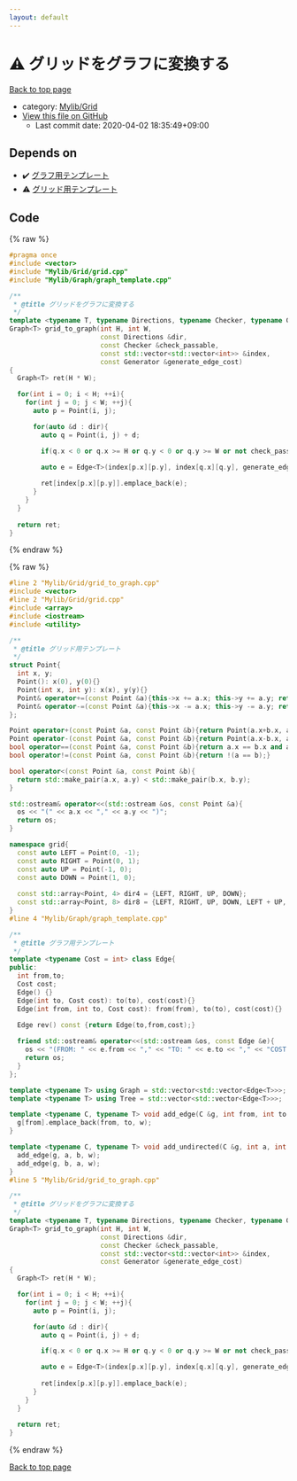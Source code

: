 ```yaml
---
layout: default
---
```


<!-- mathjax config similar to math.stackexchange -->
<script type="text/javascript" async
  src="https://cdnjs.cloudflare.com/ajax/libs/mathjax/2.7.5/MathJax.js?config=TeX-MML-AM_CHTML">
</script>
<script type="text/x-mathjax-config">
  MathJax.Hub.Config({
    TeX: { equationNumbers: { autoNumber: "AMS" }},
    tex2jax: {
      inlineMath: [ ['$','$'] ],
      processEscapes: true
    },
    "HTML-CSS": { matchFontHeight: false },
    displayAlign: "left",
    displayIndent: "2em"
  });
</script>

<script type="text/javascript" src="https://cdnjs.cloudflare.com/ajax/libs/jquery/3.4.1/jquery.min.js"></script>
<script src="https://cdn.jsdelivr.net/npm/jquery-balloon-js@1.1.2/jquery.balloon.min.js" integrity="sha256-ZEYs9VrgAeNuPvs15E39OsyOJaIkXEEt10fzxJ20+2I=" crossorigin="anonymous"></script>
<script type="text/javascript" src="../../../assets/js/copy-button.js"></script>
<link rel="stylesheet" href="../../../assets/css/copy-button.css" />


# :warning: グリッドをグラフに変換する

<a href="../../../index.html">Back to top page</a>

* category: <a href="../../../index.html#437b04c37f52e5b35f1d2c24c546c491">Mylib/Grid</a>
* <a href="{{ site.github.repository_url }}/blob/master/Mylib/Grid/grid_to_graph.cpp">View this file on GitHub</a>
    - Last commit date: 2020-04-02 18:35:49+09:00




## Depends on

* :heavy_check_mark: <a href="../Graph/graph_template.cpp.html">グラフ用テンプレート</a>
* :warning: <a href="grid.cpp.html">グリッド用テンプレート</a>


## Code

<a id="unbundled"></a>
{% raw %}
```cpp
#pragma once
#include <vector>
#include "Mylib/Grid/grid.cpp"
#include "Mylib/Graph/graph_template.cpp"

/**
 * @title グリッドをグラフに変換する
 */
template <typename T, typename Directions, typename Checker, typename Generator>
Graph<T> grid_to_graph(int H, int W,
                       const Directions &dir,
                       const Checker &check_passable,
                       const std::vector<std::vector<int>> &index,
                       const Generator &generate_edge_cost)
{
  Graph<T> ret(H * W);

  for(int i = 0; i < H; ++i){
    for(int j = 0; j < W; ++j){
      auto p = Point(i, j);

      for(auto &d : dir){
        auto q = Point(i, j) + d;

        if(q.x < 0 or q.x >= H or q.y < 0 or q.y >= W or not check_passable(p, q)) continue;

        auto e = Edge<T>(index[p.x][p.y], index[q.x][q.y], generate_edge_cost(p, q));
        
        ret[index[p.x][p.y]].emplace_back(e);
      }
    }
  }
  
  return ret;
}

```
{% endraw %}

<a id="bundled"></a>
{% raw %}
```cpp
#line 2 "Mylib/Grid/grid_to_graph.cpp"
#include <vector>
#line 2 "Mylib/Grid/grid.cpp"
#include <array>
#include <iostream>
#include <utility>

/**
 * @title グリッド用テンプレート
 */
struct Point{
  int x, y;
  Point(): x(0), y(0){}
  Point(int x, int y): x(x), y(y){}
  Point& operator+=(const Point &a){this->x += a.x; this->y += a.y; return *this;}
  Point& operator-=(const Point &a){this->x -= a.x; this->y -= a.y; return *this;}
};

Point operator+(const Point &a, const Point &b){return Point(a.x+b.x, a.y+b.y);}
Point operator-(const Point &a, const Point &b){return Point(a.x-b.x, a.y-b.y);}
bool operator==(const Point &a, const Point &b){return a.x == b.x and a.y == b.y;}
bool operator!=(const Point &a, const Point &b){return !(a == b);}

bool operator<(const Point &a, const Point &b){
  return std::make_pair(a.x, a.y) < std::make_pair(b.x, b.y);
}

std::ostream& operator<<(std::ostream &os, const Point &a){
  os << "(" << a.x << "," << a.y << ")";
  return os;
}

namespace grid{
  const auto LEFT = Point(0, -1);
  const auto RIGHT = Point(0, 1);
  const auto UP = Point(-1, 0);
  const auto DOWN = Point(1, 0);
  
  const std::array<Point, 4> dir4 = {LEFT, RIGHT, UP, DOWN};
  const std::array<Point, 8> dir8 = {LEFT, RIGHT, UP, DOWN, LEFT + UP, LEFT + DOWN, RIGHT + UP, RIGHT + DOWN};
}
#line 4 "Mylib/Graph/graph_template.cpp"

/**
 * @title グラフ用テンプレート
 */
template <typename Cost = int> class Edge{
public:
  int from,to;
  Cost cost;
  Edge() {}
  Edge(int to, Cost cost): to(to), cost(cost){}
  Edge(int from, int to, Cost cost): from(from), to(to), cost(cost){}

  Edge rev() const {return Edge(to,from,cost);}
  
  friend std::ostream& operator<<(std::ostream &os, const Edge &e){
    os << "(FROM: " << e.from << "," << "TO: " << e.to << "," << "COST: " << e.cost << ")";
    return os;
  }
};

template <typename T> using Graph = std::vector<std::vector<Edge<T>>>;
template <typename T> using Tree = std::vector<std::vector<Edge<T>>>;

template <typename C, typename T> void add_edge(C &g, int from, int to, T w){
  g[from].emplace_back(from, to, w);
}

template <typename C, typename T> void add_undirected(C &g, int a, int b, T w){
  add_edge(g, a, b, w);
  add_edge(g, b, a, w);
}
#line 5 "Mylib/Grid/grid_to_graph.cpp"

/**
 * @title グリッドをグラフに変換する
 */
template <typename T, typename Directions, typename Checker, typename Generator>
Graph<T> grid_to_graph(int H, int W,
                       const Directions &dir,
                       const Checker &check_passable,
                       const std::vector<std::vector<int>> &index,
                       const Generator &generate_edge_cost)
{
  Graph<T> ret(H * W);

  for(int i = 0; i < H; ++i){
    for(int j = 0; j < W; ++j){
      auto p = Point(i, j);

      for(auto &d : dir){
        auto q = Point(i, j) + d;

        if(q.x < 0 or q.x >= H or q.y < 0 or q.y >= W or not check_passable(p, q)) continue;

        auto e = Edge<T>(index[p.x][p.y], index[q.x][q.y], generate_edge_cost(p, q));
        
        ret[index[p.x][p.y]].emplace_back(e);
      }
    }
  }
  
  return ret;
}

```
{% endraw %}

<a href="../../../index.html">Back to top page</a>

